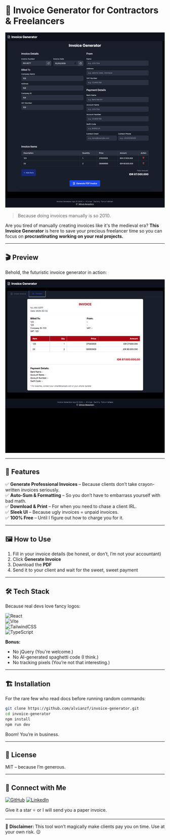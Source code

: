# 🧾 Invoice Generator for Contractors & Freelancers  

![Main Screenshot](images/main.png)  

> Because doing invoices manually is so 2010.  

Are you tired of manually creating invoices like it's the medieval era? **This Invoice Generator** is here to save your precious freelancer time so you can focus on **procrastinating working on your real projects.**  

---

## 🎬 Preview  

Behold, the futuristic invoice generator in action:  

![Invoice Preview](images/preview.png)  

---

## 🚀 Features  

✅ **Generate Professional Invoices** – Because clients don’t take crayon-written invoices seriously.  
✅ **Auto-Sum & Formatting** – So you don’t have to embarrass yourself with bad math.  
✅ **Download & Print** – For when you need to chase a client IRL.  
✅ **Sleek UI** – Because ugly invoices = unpaid invoices.  
✅ **100% Free** – Until I figure out how to charge you for it.  

---


## 🖼 How to Use

1. Fill in your invoice details (be honest, or don’t, I’m not your accountant)
2. Click **Generate Invoice**
3. Download the **PDF**
4. Send it to your client and wait for the sweet, sweet payment

---

## 🛠️ Tech Stack  

Because real devs love fancy logos:  

![React](https://img.shields.io/badge/React-61DAFB?style=for-the-badge&logo=react&logoColor=white)  
![Vite](https://img.shields.io/badge/Vite-646CFF?style=for-the-badge&logo=vite&logoColor=white)  
![TailwindCSS](https://img.shields.io/badge/TailwindCSS-06B6D4?style=for-the-badge&logo=tailwindcss&logoColor=white)  
![TypeScript](https://img.shields.io/badge/TypeScript-3178C6?style=for-the-badge&logo=typescript&logoColor=white)  

**Bonus:**  
- No jQuery (You're welcome.)  
- No AI-generated spaghetti code (I think.)  
- No tracking pixels (You’re not that interesting.)  

---

## 🏗️ Installation  

For the rare few who read docs before running random commands:  

```sh
git clone https://github.com/alvianzf/invoice-generator.git
cd invoice-generator
npm install
npm run dev
```
Boom! You’re in business.

---


## 📜 License
MIT – because I’m generous.

---


## 🔗 Connect with Me

[![GitHub](https://img.shields.io/badge/GitHub-000?style=for-the-badge&logo=github)](https://github.com/alvianzf)
[![LinkedIn](https://img.shields.io/badge/LinkedIn-0077B5?style=for-the-badge&logo=linkedin)](https://linkedin.com/in/alvianzf)


Give it a star ⭐ or I will send you a paper invoice.

---

🚨 **Disclaimer:** This tool won’t magically make clients pay you on time. Use at your own risk. 😉
